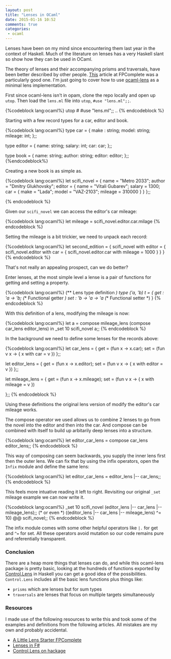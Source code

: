 ```yaml
---
layout: post
title: "Lenses in OCaml"
date: 2015-01-16 10:52
comments: true
categories:
 - ocaml
---
```


Lenses have been on my mind since encountering them last year in the context of
Haskell. Much of the literature on lenses has a very Haskell slant so show how
they can be used in OCaml.

The theory of lenses and their accompanying prisms and traversals, have been
better described by other people.
[This](https://www.fpcomplete.com/school/to-infinity-and-beyond/pick-of-the-week/a-little-lens-starter-tutorial)
article at FPComplete was a particularly good one. I'm just going to cover how
to use [ocaml-lens](https://github.com/avsm/ocaml-lens/) as a minimal lens
implementation.

First since ocaml-lens isn't in opam, clone the repo locally and open up
`utop`. Then load the `lens.ml` file into `utop`, `#use "lens.ml";;`.

{%codeblock lang:ocaml%}
utop # #use "lens.ml";;
..
{% endcodeblock %}

Starting with a few record types for a car, editor and book.

{%codeblock lang:ocaml%}
type car = {
    make : string;
    model: string;
    mileage: int;
  };;

type editor = {
    name: string;
    salary: int;
    car: car;
};;

type book = {
    name: string;
    author: string;
    editor: editor;
};;
{%endcodeblock%}

Creating a new book is as simple as.

{%codeblock lang:ocaml%}
let scifi_novel = {
   name =  "Metro 2033";
   author = "Dmitry Glukhovsky";
   editor =  {
     name = "Vitali Gubarev";
     salary =  1300;
     car =  {
       make = "Lada";
       model = "VAZ-2103";
       mileage = 310000
    }
  }
};;

{% endcodeblock %}

Given our `scifi_novel` we can access the editor's car mileage:

{%codeblock lang:ocaml%}
let mileage = scifi_novel.editor.car.milage
{% endcodeblock %}

Setting the mileage is a bit trickier, we need to unpack each record:

{%codeblock lang:ocaml%}
let second_edition = { scifi_novel with editor =
                { scifi_novel.editor with car =
                    { scifi_novel.editor.car with mileage = 1000 } } }
{% endcodeblock %}

That's not really an appealing prospect, can we do better?

Enter lenses, at the most simple level a lense is a pair of functions for
getting and setting a property.

{%codeblock lang:ocaml%}
(** Lens type definition *)
type ('a, 'b) t = {
  get : 'a -> 'b;
  (** Functional getter *)
  set : 'b -> 'a -> 'a
  (** Functional setter *)
}
{% endcodeblock %}

With this definition of a lens, modifying the mileage is now:

{%codeblock lang:ocaml%}
let a = compose mileage_lens (compose car_lens editor_lens) in
 _set 10 scifi_novel a;;
{% endcodeblock %}

In the background we need to define some lenses for the records above:

{%codeblock lang:ocaml%}
let car_lens = {
	    get = (fun x -> x.car);
	    set = (fun v x -> { x with car = v })
	  };;

let editor_lens = {
	    get = (fun x -> x.editor);
	    set = (fun v x -> { x with editor = v })
	};;

let mileage_lens = {
	    get = (fun x -> x.mileage);
	    set = (fun v x -> { x with mileage = v })

  };;
{% endcodeblock %}

Using these definitions the original lens version of modify the editor's car
mileage works.

The compose operator we used allows us to combine 2 lenses to go from the novel
into the editor and then into the car. And compose can be combined with itself
to build up arbitarily deep lenses into a structure.

{%codeblock lang:ocaml%}
let editor_car_lens = compose car_lens editor_lens;;
{% endcodeblock %}

This way of composing can seem backwards, you supply the inner lens first then
the outer lens. We can fix that by using the infix operators, open the `Infix`
module and define the same lens:

{%codeblock lang:ocaml%}
let editor_car_lens = editor_lens |-- car_lens;;
{% endcodeblock %}

This feels more intuative reading it left to right. Revisiting our original
`_set` mileage example we can now write it.

{%codeblock lang:ocaml%}
_set 10 scifi_novel (editor_lens |-- car_lens |-- mileage_lens);;
(* or even *)
((editor_lens |-- car_lens |-- mileage_lens) ^= 10) @@ scifi_novel;;
{% endcodeblock %}

The infix module comes with some other helpful operators like
`|.` for get and `^=` for set. All these operators avoid mutation so our
code remains pure and referentially transparent.

### Conclusion

There are a heap more things that lenses can do, and while this ocaml-lens
package is pretty basic, looking at the hundreds of functions exported by
[Control.Lens](http://hackage.haskell.org/package/lens)
in Haskell you can get a good idea of the possibilities. `Control.Lens` includes
all the basic lens functions plus things like:

  * `prisms` which are lenses but for sum types
  * `traversals` are lenses that focus on multiple targets simultaneously

### Resources

I made use of the following resources to write this and took some of the
examples and definitions from the following articles. All mistakes are my own
and probably accidental.


  * [A Little Lens Starter FPComplete](https://www.fpcomplete.com/school/to-infinity-and-beyond/pick-of-the-week/a-little-lens-starter-tutorial#okay--what-are-prisms-)
  * [Lenses in F#](http://bugsquash.blogspot.com.au/2011/11/lenses-in-f.html)
  * [Control.Lens on hackage](http://hackage.haskell.org/package/lens)
